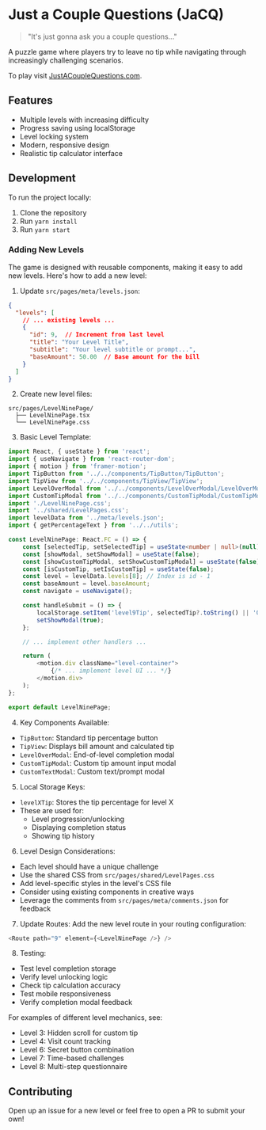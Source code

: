 # Just a Couple Questions (JaCQ)

> "It's just gonna ask you a couple questions..."

A puzzle game where players try to leave no tip while navigating through increasingly challenging scenarios.

To play visit [JustACoupleQuestions.com](https://justacouplequestions.com).

## Features

- Multiple levels with increasing difficulty
- Progress saving using localStorage
- Level locking system
- Modern, responsive design
- Realistic tip calculator interface

## Development

To run the project locally:

1. Clone the repository
2. Run `yarn install`
3. Run `yarn start`

### Adding New Levels

The game is designed with reusable components, making it easy to add new levels. Here's how to add a new level:

1. Update `src/pages/meta/levels.json`:

```json
{
  "levels": [
    // ... existing levels ...
    {
      "id": 9,  // Increment from last level
      "title": "Your Level Title",
      "subtitle": "Your level subtitle or prompt...",
      "baseAmount": 50.00  // Base amount for the bill
    }
  ]
}
```

2. Create new level files:

```text
src/pages/LevelNinePage/
  ├── LevelNinePage.tsx
  └── LevelNinePage.css
```

3. Basic Level Template:

```typescript
import React, { useState } from 'react';
import { useNavigate } from 'react-router-dom';
import { motion } from 'framer-motion';
import TipButton from '../../components/TipButton/TipButton';
import TipView from '../../components/TipView/TipView';
import LevelOverModal from '../../components/LevelOverModal/LevelOverModal';
import CustomTipModal from '../../components/CustomTipModal/CustomTipModal';
import './LevelNinePage.css';
import '../shared/LevelPages.css';
import levelData from '../meta/levels.json';
import { getPercentageText } from '../../utils';

const LevelNinePage: React.FC = () => {
    const [selectedTip, setSelectedTip] = useState<number | null>(null);
    const [showModal, setShowModal] = useState(false);
    const [showCustomTipModal, setShowCustomTipModal] = useState(false);
    const [isCustomTip, setIsCustomTip] = useState(false);
    const level = levelData.levels[8]; // Index is id - 1
    const baseAmount = level.baseAmount;
    const navigate = useNavigate();

    const handleSubmit = () => {
        localStorage.setItem('level9Tip', selectedTip?.toString() || '0');
        setShowModal(true);
    };

    // ... implement other handlers ...

    return (
        <motion.div className="level-container">
            {/* ... implement level UI ... */}
        </motion.div>
    );
};

export default LevelNinePage;
```

4. Key Components Available:
- `TipButton`: Standard tip percentage button
- `TipView`: Displays bill amount and calculated tip
- `LevelOverModal`: End-of-level completion modal
- `CustomTipModal`: Custom tip amount input modal
- `CustomTextModal`: Custom text/prompt modal

5. Local Storage Keys:
- `levelXTip`: Stores the tip percentage for level X
- These are used for:
  - Level progression/unlocking
  - Displaying completion status
  - Showing tip history

6. Level Design Considerations:
- Each level should have a unique challenge
- Use the shared CSS from `src/pages/shared/LevelPages.css`
- Add level-specific styles in the level's CSS file
- Consider using existing components in creative ways
- Leverage the comments from `src/pages/meta/comments.json` for feedback

7. Update Routes:
Add the new level route in your routing configuration:

```typescript
<Route path="9" element={<LevelNinePage />} />
```

8. Testing:
- Test level completion storage
- Verify level unlocking logic
- Check tip calculation accuracy
- Test mobile responsiveness
- Verify completion modal feedback

For examples of different level mechanics, see:
- Level 3: Hidden scroll for custom tip
- Level 4: Visit count tracking
- Level 6: Secret button combination
- Level 7: Time-based challenges
- Level 8: Multi-step questionnaire

## Contributing

Open up an issue for a new level or feel free to open a PR to submit your own!